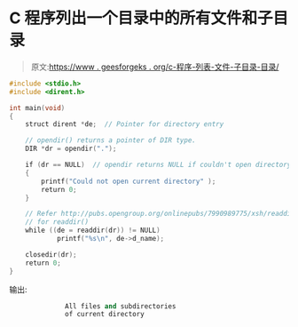 # C 程序列出一个目录中的所有文件和子目录

> 原文:[https://www . geesforgeks . org/c-程序-列表-文件-子目录-目录/](https://www.geeksforgeeks.org/c-program-list-files-sub-directories-directory/)

```cpp
#include <stdio.h>
#include <dirent.h>

int main(void)
{
    struct dirent *de;  // Pointer for directory entry

    // opendir() returns a pointer of DIR type. 
    DIR *dr = opendir(".");

    if (dr == NULL)  // opendir returns NULL if couldn't open directory
    {
        printf("Could not open current directory" );
        return 0;
    }

    // Refer http://pubs.opengroup.org/onlinepubs/7990989775/xsh/readdir.html
    // for readdir()
    while ((de = readdir(dr)) != NULL)
            printf("%s\n", de->d_name);

    closedir(dr);    
    return 0;
}
```

输出:

```cpp
              All files and subdirectories 
              of current directory  
```